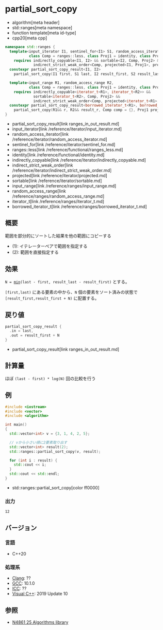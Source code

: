 # partial_sort_copy
* algorithm[meta header]
* std::ranges[meta namespace]
* function template[meta id-type]
* cpp20[meta cpp]

```cpp
namespace std::ranges {
  template<input_iterator I1, sentinel_for<I1> S1, random_access_iterator I2, sentinel_for<I2> S2,
           class Comp = ranges::less, class Proj1 = identity, class Proj2 = identity>
    requires indirectly_copyable<I1, I2> && sortable<I2, Comp, Proj2> &&
             indirect_strict_weak_order<Comp, projected<I1, Proj1>, projected<I2, Proj2>>
  constexpr partial_sort_copy_result<I1, I2>
    partial_sort_copy(I1 first, S1 last, I2 result_first, S2 result_last, Comp comp = {}, Proj1 proj1 = {}, Proj2 proj2 = {}); // (1)

  template<input_range R1, random_access_range R2,
           class Comp = ranges::less, class Proj1 = identity, class Proj2 = identity>
    requires indirectly_copyable<iterator_t<R1>, iterator_t<R2>> &&
             sortable<iterator_t<R2>, Comp, Proj2> &&
             indirect_strict_weak_order<Comp, projected<iterator_t<R1>, Proj1>, projected<iterator_t<R2>, Proj2>>
  constexpr partial_sort_copy_result<borrowed_iterator_t<R1>, borrowed_iterator_t<R2>>
    partial_sort_copy(R1&& r, R2&& result_r, Comp comp = {}, Proj1 proj1 = {}, Proj2 proj2 = {});                              // (2)
}
```
* partial_sort_copy_result[link ranges_in_out_result.md]
* input_iterator[link /reference/iterator/input_iterator.md]
* random_access_iterator[link /reference/iterator/random_access_iterator.md]
* sentinel_for[link /reference/iterator/sentinel_for.md]
* ranges::less[link /reference/functional/ranges_less.md]
* identity[link /reference/functional/identity.md]
* indirectly_copyable[link /reference/iterator/indirectly_copyable.md]
* indirect_strict_weak_order[link /reference/iterator/indirect_strict_weak_order.md]
* projected[link /reference/iterator/projected.md]
* sortable[link /reference/iterator/sortable.md]
* input_range[link /reference/ranges/input_range.md]
* random_access_range[link /reference/ranges/random_access_range.md]
* iterator_t[link /reference/ranges/iterator_t.md]
* borrowed_iterator_t[link /reference/ranges/borrowed_iterator_t.md]

## 概要
範囲を部分的にソートした結果を他の範囲にコピーする

* (1): イテレーターペアで範囲を指定する
* (2): 範囲を直接指定する

## 効果
`N = `[`min`](/reference/algorithm/min.md)`(last - first, result_last - result_first)` とする。

`[first,last)` にある要素の中から、`N` 個の要素をソート済みの状態で `[result_first,result_first + N)` に配置する。


## 戻り値
```cpp
partial_sort_copy_result {
  .in = last,
  .out = result_first + N
}
```
* partial_sort_copy_result[link ranges_in_out_result.md]


## 計算量
ほぼ `(last - first) * log(N)` 回の比較を行う


## 例
```cpp example
#include <iostream>
#include <vector>
#include <algorithm>

int main()
{
  std::vector<int> v = {3, 1, 4, 2, 5};

  // vから小さい順に2要素取り出す
  std::vector<int> result(2);
  std::ranges::partial_sort_copy(v, result);

  for (int i : result) {
    std::cout << i;
  }
  std::cout << std::endl;
}
```
* std::ranges::partial_sort_copy[color ff0000]

### 出力
```
12
```

## バージョン
### 言語
- C++20

### 処理系
- [Clang](/implementation.md#clang): ??
- [GCC](/implementation.md#gcc): 10.1.0
- [ICC](/implementation.md#icc): ??
- [Visual C++](/implementation.md#visual_cpp): 2019 Update 10

## 参照
- [N4861 25 Algorithms library](https://timsong-cpp.github.io/cppwp/n4861/algorithms)
